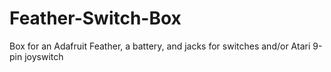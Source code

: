 # Feather-Switch-Box
Box for an Adafruit Feather, a battery, and jacks for switches and/or Atari 9-pin joyswitch
